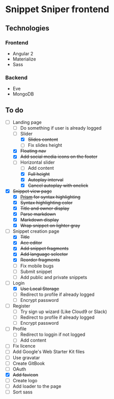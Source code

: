 # Snippet Sniper frontend

## Technologies

### Frontend

- Angular 2
- Materialize
- Sass

### Backend

- Eve
- MongoDB

## To do

- [ ] Landing page
	- [ ] Do something if user is already logged
  - [ ] Slider
  	- [x] ~~Slides content~~
    - [ ] Fix slides height
  - [x] ~~Floating nav~~
  - [x] ~~Add social media icons on the footer~~
  - [ ] Horizontal slider
    - [ ] Add content
    - [x] ~~Full height~~
    - [x] ~~Autoplay interval~~
    - [x] ~~Cancel autoplay with onclick~~
- [x] ~~Snippet view page~~
  - [x] ~~[Prism](prismjs.com) for syntax highlighting~~ 
  - [x] ~~Syntax highlighting color~~
  - [x] ~~Title and owner display~~
  - [x] ~~Parse markdown~~
  - [x] ~~Markdown display~~
  - [x] ~~Wrap snippet on lighter gray~~
- [ ] Snippet creation page
  - [x] ~~Title~~
  - [x] ~~Ace editor~~
  - [x] ~~Add snippet fragments~~
  - [x] ~~Add language selector~~
  - [x] ~~Reorder fragments~~
  - [ ] Fix mobile bugs
  - [ ] Submit snippet
  - [ ] Add public and private snippets
- [ ] Login 
	- [x] ~~Use Local Storage~~
	- [ ] Redirect to profile if already logged
	- [ ] Encrypt password
- [ ] Register
	- [ ] Try sign up wizard (Like Cloud9 or Slack)
	- [ ] Redirect to profile if already logged
	- [ ] Encrypt password
- [ ] Profile
	- [ ] Redirect to loggin if not logged
	- [ ] Add content
- [ ] Fix licence
- [ ] Add Google's Web Starter Kit files
- [ ] Use gravatar
- [ ] Create GitBook
- [ ] OAuth
- [x] ~~Add favicon~~
- [ ] Create logo 
- [ ] Add loader to the page
- [ ] Sort sass
